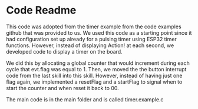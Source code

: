 # Code Readme

This code was adopted from the timer example from the code examples github that was 
provided to us. We used this code as a starting point since it had configuration set
up already for a pulsing timer using ESP32 timer functions. However, instead of
displaying Action! at each second, we developed code to display a timer on the board.

We did this by allocating a global counter that would increment during each cycle 
that evt.flag was equal to 1. Then, we moved the the button interrupt code from the 
last skill into this skill. However, instead of having just one flag again, we 
implemented a resetFlag and a startFlag to signal when to start the counter and when 
reset it back to 00. 

The main code is in the main folder and is called timer.example.c
